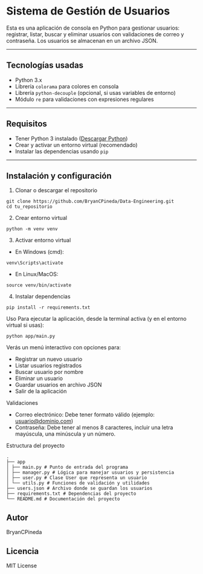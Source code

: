 # Sistema de Gestión de Usuarios

Esta es una aplicación de consola en Python para gestionar usuarios: registrar, listar, buscar y eliminar usuarios con validaciones de correo y contraseña. Los usuarios se almacenan en un archivo JSON.

---

## Tecnologías usadas

- Python 3.x
- Librería `colorama` para colores en consola
- Librería `python-decouple` (opcional, si usas variables de entorno)
- Módulo `re` para validaciones con expresiones regulares

---

## Requisitos

- Tener Python 3 instalado ([Descargar Python](https://www.python.org/downloads/))
- Crear y activar un entorno virtual (recomendado)
- Instalar las dependencias usando `pip`

---

## Instalación y configuración

1. Clonar o descargar el repositorio

```
git clone https://github.com/BryanCPineda/Data-Engineering.git
cd tu_repositorio
```

2. Crear entorno virtual

```
python -m venv venv
```

3. Activar entorno virtual

- En Windows (cmd):

```
venv\Scripts\activate
```

- En Linux/MacOS:

```
source venv/bin/activate
```

4. Instalar dependencias

```
pip install -r requirements.txt
```

Uso
Para ejecutar la aplicación, desde la terminal activa (y en el entorno virtual si usas):

```
python app/main.py
```

Verás un menú interactivo con opciones para:

- Registrar un nuevo usuario
- Listar usuarios registrados
- Buscar usuario por nombre
- Eliminar un usuario
- Guardar usuarios en archivo JSON
- Salir de la aplicación

Validaciones

- Correo electrónico: Debe tener formato válido (ejemplo: usuario@dominio.com)
- Contraseña: Debe tener al menos 8 caracteres, incluir una letra mayúscula, una minúscula y un número.

Estructura del proyecto

```
.
├── app
│ ├── main.py # Punto de entrada del programa
│ ├── manager.py # Lógica para manejar usuarios y persistencia
│ ├── user.py # Clase User que representa un usuario
│ └── utils.py # Funciones de validación y utilidades
├── users.json # Archivo donde se guardan los usuarios
├── requirements.txt # Dependencias del proyecto
└── README.md # Documentación del proyecto
```

## Autor

BryanCPineda

## Licencia

MIT License
